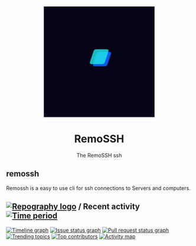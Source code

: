 
<p align="center">
  <img src="Remossh.png" width="300">
  <h1 align="center">RemoSSH</h1>
  <p align="center">The RemoSSH ssh</p>
</p>



## remossh
Remossh is a easy to use cli for ssh connections to Servers and computers.


## [![Repography logo](https://images.repography.com/logo.svg)](https://repography.com) / Recent activity [![Time period](https://images.repography.com/34865635/Rayan25062011/remossh/recent-activity/l0YrkkjyMXuy6_XVuo0JEiodmJ4OKWrZi-59MboDo4s/iDt1cbijGWWt4rY9eIw-uu_dzq4BrJp9c58gnGcrLzk_badge.svg)](https://repography.com)
[![Timeline graph](https://images.repography.com/34865635/Rayan25062011/remossh/recent-activity/l0YrkkjyMXuy6_XVuo0JEiodmJ4OKWrZi-59MboDo4s/iDt1cbijGWWt4rY9eIw-uu_dzq4BrJp9c58gnGcrLzk_timeline.svg)](https://github.com/Rayan25062011/remossh/commits)
[![Issue status graph](https://images.repography.com/34865635/Rayan25062011/remossh/recent-activity/l0YrkkjyMXuy6_XVuo0JEiodmJ4OKWrZi-59MboDo4s/iDt1cbijGWWt4rY9eIw-uu_dzq4BrJp9c58gnGcrLzk_issues.svg)](https://github.com/Rayan25062011/remossh/issues)
[![Pull request status graph](https://images.repography.com/34865635/Rayan25062011/remossh/recent-activity/l0YrkkjyMXuy6_XVuo0JEiodmJ4OKWrZi-59MboDo4s/iDt1cbijGWWt4rY9eIw-uu_dzq4BrJp9c58gnGcrLzk_prs.svg)](https://github.com/Rayan25062011/remossh/pulls)
[![Trending topics](https://images.repography.com/34865635/Rayan25062011/remossh/recent-activity/l0YrkkjyMXuy6_XVuo0JEiodmJ4OKWrZi-59MboDo4s/iDt1cbijGWWt4rY9eIw-uu_dzq4BrJp9c58gnGcrLzk_words.svg)](https://github.com/Rayan25062011/remossh/commits)
[![Top contributors](https://images.repography.com/34865635/Rayan25062011/remossh/recent-activity/l0YrkkjyMXuy6_XVuo0JEiodmJ4OKWrZi-59MboDo4s/iDt1cbijGWWt4rY9eIw-uu_dzq4BrJp9c58gnGcrLzk_users.svg)](https://github.com/Rayan25062011/remossh/graphs/contributors)
[![Activity map](https://images.repography.com/34865635/Rayan25062011/remossh/recent-activity/l0YrkkjyMXuy6_XVuo0JEiodmJ4OKWrZi-59MboDo4s/iDt1cbijGWWt4rY9eIw-uu_dzq4BrJp9c58gnGcrLzk_map.svg)](https://github.com/Rayan25062011/remossh/commits)
